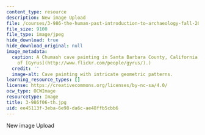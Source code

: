 ```yaml
---
content_type: resource
description: New image Upload
file: /courses/3-986-the-human-past-introduction-to-archaeology-fall-2006/ee45113f3eba6e98da6cae48ffb5cbb6_3-986f06-th.jpg
file_size: 9100
file_type: image/jpeg
hide_download: true
hide_download_original: null
image_metadata:
  caption: A Chumash cave painting in Santa Barbara County, California. (Photo courtesy
    of [Gyrus](http://www.flickr.com/people/gyrus/).)
  credit: ''
  image-alt: Cave painting with intricate geometric patterns.
learning_resource_types: []
license: https://creativecommons.org/licenses/by-nc-sa/4.0/
ocw_type: OCWImage
resourcetype: Image
title: 3-986f06-th.jpg
uid: ee45113f-3eba-6e98-da6c-ae48ffb5cbb6
---
```

New image Upload